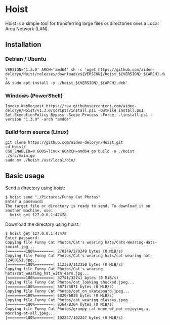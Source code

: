 # Hoist

Hoist is a simple tool for transferring large files or directories over a Local Area Network (LAN). 

## Installation

### Debian / Ubuntu 
```
VERSION='1.3.0' ARCH='amd64' sh -c 'wget https://github.com/aiden-deloryn/Hoist/releases/download/v${VERSION}/hoist_${VERSION}_${ARCH}.deb \
&& sudo apt install -y ./hoist_${VERSION}_${ARCH}.deb'
```

### Windows (PowerShell)
```
Invoke-WebRequest https://raw.githubusercontent.com/aiden-deloryn/Hoist/v1.3.0/scripts/install.ps1 -OutFile install.ps1
Set-ExecutionPolicy Bypass -Scope Process -Force; .\install.ps1 -version "1.3.0" -arch "amd64"
```

### Build form source (Linux)
```
git clone https://github.com/aiden-deloryn/Hoist.git
cd Hoist/
CGO_ENABLED=0 GOOS=linux GOARCH=amd64 go build -o ./hoist ./src/main.go
sudo mv ./hoist /usr/local/bin/
```

## Basic usage

Send a directory using hoist:

```
$ hoist send "./Pictures/Funny Cat Photos"
Enter a password: 
The target file or directory is ready to send. To download it on another machine, use:
  hoist get 127.0.0.1:47478
```

Download the directory using hoist:

```
$ hoist get 127.0.0.1:47478
Enter password: 
Copying file Funny Cat Photos/Cat's wearing hats/Cats-Wearing-Hats-social.jpg...
|========100%========| 270249/270249 bytes (0 MiB/s)
Copying file Funny Cat Photos/Cat's wearing hats/cat-wearing-hat-12408151.jpg...
|========100%========| 112350/112350 bytes (0 MiB/s)
Copying file Funny Cat Photos/Cat's wearing hats/cat_wearing_hat_with_ears.jpg...
|========100%========| 32741/32741 bytes (0 MiB/s)
Copying file Funny Cat Photos/cat_looking_shocked.jpeg...
|========100%========| 5871/5871 bytes (0 MiB/s)
Copying file Funny Cat Photos/cat_on_skateboard.jpeg...
|========100%========| 6020/6020 bytes (0 MiB/s)
Copying file Funny Cat Photos/cat_wearing_glasses.jpeg...
|========100%========| 8364/8364 bytes (0 MiB/s)
Copying file Funny Cat Photos/grumpy-cat-meme-of-not-enjoying-a-morning-at-all.jpeg...
|========100%========| 102247/102247 bytes (0 MiB/s)
```